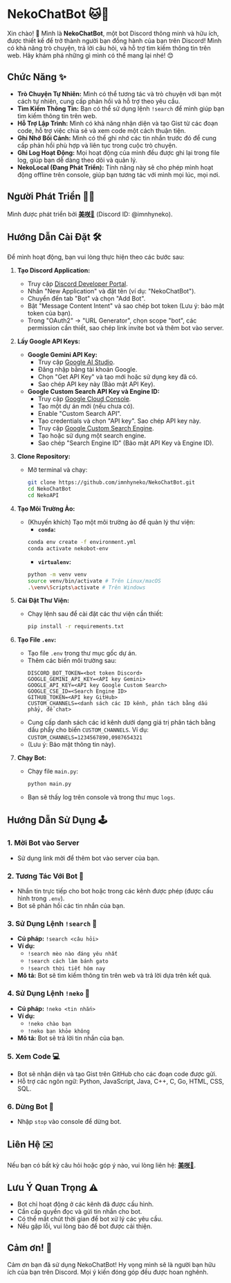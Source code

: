 # NekoChatBot 🐱💬

Xin chào! 👋 Mình là **NekoChatBot**, một bot Discord thông minh và hữu ích, được thiết kế để trở thành người bạn đồng hành của bạn trên Discord! Mình có khả năng trò chuyện, trả lời câu hỏi, và hỗ trợ tìm kiếm thông tin trên web. Hãy khám phá những gì mình có thể mang lại nhé! 😊

## Chức Năng ✨

-   **Trò Chuyện Tự Nhiên:** Mình có thể tương tác và trò chuyện với bạn một cách tự nhiên, cung cấp phản hồi và hỗ trợ theo yêu cầu.
-   **Tìm Kiếm Thông Tin:** Bạn có thể sử dụng lệnh `!search` để mình giúp bạn tìm kiếm thông tin trên web.
-   **Hỗ Trợ Lập Trình:** Mình có khả năng nhận diện và tạo Gist từ các đoạn code, hỗ trợ việc chia sẻ và xem code một cách thuận tiện.
-   **Ghi Nhớ Bối Cảnh:** Mình có thể ghi nhớ các tin nhắn trước đó để cung cấp phản hồi phù hợp và liên tục trong cuộc trò chuyện.
-   **Ghi Log Hoạt Động:** Mọi hoạt động của mình đều được ghi lại trong file log, giúp bạn dễ dàng theo dõi và quản lý.
-   **NekoLocal (Đang Phát Triển):** Tính năng này sẽ cho phép mình hoạt động offline trên console, giúp bạn tương tác với mình mọi lúc, mọi nơi.

## Người Phát Triển 🧑‍💻

Mình được phát triển bởi [**美咲👻**](https://discordapp.com/users/920620348758695957) (Discord ID: @imnhyneko).

## Hướng Dẫn Cài Đặt 🛠️

Để mình hoạt động, bạn vui lòng thực hiện theo các bước sau:

1.  **Tạo Discord Application:**
    -   Truy cập [Discord Developer Portal](https://discord.com/developers/applications).
    -   Nhấn "New Application" và đặt tên (ví dụ: "NekoChatBot").
    -   Chuyển đến tab "Bot" và chọn "Add Bot".
    -   Bật "Message Content Intent" và sao chép bot token (Lưu ý: bảo mật token của bạn).
    -   Trong "OAuth2" -> "URL Generator", chọn scope "bot", các permission cần thiết, sao chép link invite bot và thêm bot vào server.

2.  **Lấy Google API Keys:**
    *   **Google Gemini API Key:**
        -   Truy cập [Google AI Studio](https://aistudio.google.com/).
        -   Đăng nhập bằng tài khoản Google.
        -   Chọn "Get API Key" và tạo mới hoặc sử dụng key đã có.
        -   Sao chép API key này (Bảo mật API Key).
    *   **Google Custom Search API Key và Engine ID:**
        -   Truy cập [Google Cloud Console](https://console.cloud.google.com/).
        -   Tạo một dự án mới (nếu chưa có).
        -   Enable "Custom Search API".
        -   Tạo credentials và chọn "API key". Sao chép API key này.
        -   Truy cập [Google Custom Search Engine](https://cse.google.com/cse/all).
        -   Tạo hoặc sử dụng một search engine.
        -   Sao chép "Search Engine ID" (Bảo mật API Key và Engine ID).

3.  **Clone Repository:**
    -   Mở terminal và chạy:
        ```bash
        git clone https://github.com/imnhyneko/NekoChatBot.git
        cd NekoChatBot
        cd NekoAPI
        ```

4.  **Tạo Môi Trường Ảo:**
    -   (Khuyến khích) Tạo một môi trường ảo để quản lý thư viện:
        -   **`conda`:**
          ```bash
          conda env create -f environment.yml
          conda activate nekobot-env
          ```
        -   **`virtualenv`:**
          ```bash
          python -m venv venv
          source venv/bin/activate # Trên Linux/macOS
          .\venv\Scripts\activate # Trên Windows
          ```

5.  **Cài Đặt Thư Viện:**
    -   Chạy lệnh sau để cài đặt các thư viện cần thiết:
        ```bash
        pip install -r requirements.txt
        ```

6.  **Tạo File `.env`:**
    -   Tạo file `.env` trong thư mục gốc dự án.
    -   Thêm các biến môi trường sau:
        ```
        DISCORD_BOT_TOKEN=<bot token Discord>
        GOOGLE_GEMINI_API_KEY=<API key Gemini>
        GOOGLE_API_KEY=<API key Google Custom Search>
        GOOGLE_CSE_ID=<Search Engine ID>
        GITHUB_TOKEN=<API key GitHub>
        CUSTOM_CHANNELS=<danh sách các ID kênh, phân tách bằng dấu phẩy, để chat>
        ```
     -  Cung cấp danh sách các id kênh dưới dạng giá trị phân tách bằng dấu phẩy cho biến `CUSTOM_CHANNELS`. Ví dụ: `CUSTOM_CHANNELS=1234567890,0987654321`
    -   (Lưu ý: Bảo mật thông tin này).

7.  **Chạy Bot:**
    -   Chạy file `main.py`:
        ```bash
        python main.py
        ```
    -   Bạn sẽ thấy log trên console và trong thư mục `logs`.

## Hướng Dẫn Sử Dụng 🕹️

### 1. Mời Bot vào Server
- Sử dụng link mời để thêm bot vào server của bạn.

### 2. Tương Tác Với Bot 💬
- Nhắn tin trực tiếp cho bot hoặc trong các kênh được phép (được cấu hình trong `.env`).
- Bot sẽ phản hồi các tin nhắn của bạn.

### 3. Sử Dụng Lệnh `!search` 🔎

-   **Cú pháp:** `!search <câu hỏi>`
-   **Ví dụ:**
    -   `!search mèo nào đáng yêu nhất`
    -   `!search cách làm bánh gato`
    -   `!search thời tiết hôm nay`
-   **Mô tả:** Bot sẽ tìm kiếm thông tin trên web và trả lời dựa trên kết quả.

### 4. Sử Dụng Lệnh `!neko` 💬

-   **Cú pháp:** `!neko <tin nhắn>`
-   **Ví dụ:**
    -   `!neko chào bạn`
    -   `!neko bạn khỏe không`
-   **Mô tả:** Bot sẽ trả lời tin nhắn của bạn.

### 5. Xem Code 💻

-   Bot sẽ nhận diện và tạo Gist trên GitHub cho các đoạn code được gửi.
-   Hỗ trợ các ngôn ngữ: Python, JavaScript, Java, C++, C, Go, HTML, CSS, SQL.

### 6. Dừng Bot 🛑

-   Nhập `stop` vào console để dừng bot.

## Liên Hệ ✉️

Nếu bạn có bất kỳ câu hỏi hoặc góp ý nào, vui lòng liên hệ: [**美咲👻**](https://discordapp.com/users/920620348758695957).

## Lưu Ý Quan Trọng ⚠️

-   Bot chỉ hoạt động ở các kênh đã được cấu hình.
-   Cần cấp quyền đọc và gửi tin nhắn cho bot.
-   Có thể mất chút thời gian để bot xử lý các yêu cầu.
-   Nếu gặp lỗi, vui lòng báo để bot được cải thiện.

## Cảm ơn! 🙏

Cảm ơn bạn đã sử dụng NekoChatBot! Hy vọng mình sẽ là người bạn hữu ích của bạn trên Discord. Mọi ý kiến đóng góp đều được hoan nghênh.
